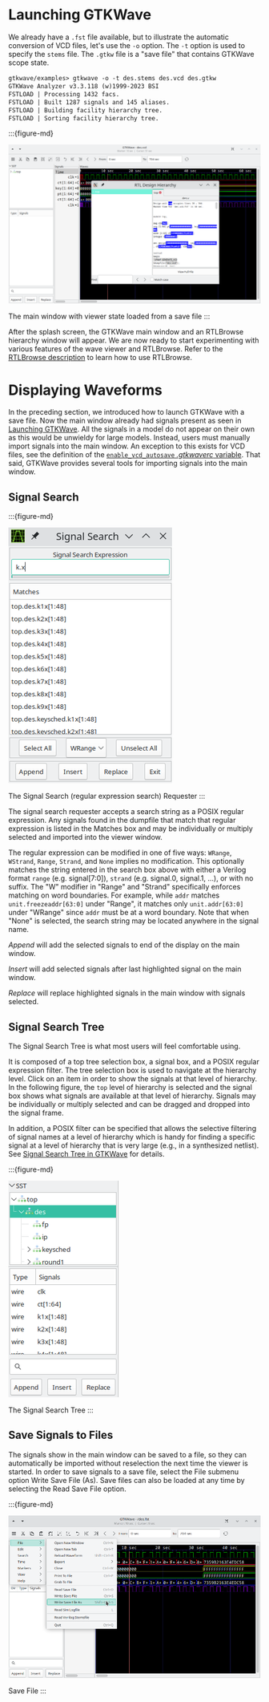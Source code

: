 # Launching GTKWave

We already have a `.fst` file available, but to illustrate the automatic
conversion of VCD files, let's use the `-o` option. The `-t` option is used
to specify the `stems` file. The `.gtkw` file is a "save file" that contains
GTKWave scope state.

```text
gtkwave/examples> gtkwave -o -t des.stems des.vcd des.gtkw
GTKWave Analyzer v3.3.118 (w)1999-2023 BSI
FSTLOAD | Processing 1432 facs.
FSTLOAD | Built 1287 signals and 145 aliases.
FSTLOAD | Building facility hierarchy tree.
FSTLOAD | Sorting facility hierarchy tree.
```

:::{figure-md}

![The main window with viewer state loaded from a save file](../_static/images/quickstart1.png)

The main window with viewer state loaded from a save file
:::

After the splash screen, the GTKWave main window and an RTLBrowse hierarchy
window will appear. We are now ready to start experimenting with
various features of the wave viewer and RTLBrowse.
Refer to the [RTLBrowse description](../ui/rtlbrowse.md#rtlbrowse)
to learn how to use RTLBrowse.

# Displaying Waveforms

In the preceding section, we introduced how to launch GTKWave with a
save file. Now the main window already had signals present
as seen in [Launching GTKWave](launching.md#launching-gtkwave).
All the signals in a model do not appear on their own as this would be
unwieldy for large models. Instead, users must manually import signals
into the main window. An exception to this exists for VCD files, see
the definition of the
[`enable_vcd_autosave` *.gtkwaverc* variable](../man/gtkwaverc.5.md#options).
That said, GTKWave provides several tools for importing signals into
the main window.



## Signal Search

:::{figure-md}

![The Signal Search (regular expression search) Requester](../_static/images/quickstart2.png)

The Signal Search (regular expression search) Requester
:::

The signal search requester accepts a search string as a POSIX regular
expression. Any signals found in the dumpfile that match that regular
expression is listed in the Matches box and may be individually or
multiply selected and imported into the viewer window.

The regular expression can be modified in one of five ways: `WRange`,
`WStrand`, `Range`, `Strand`, and `None` implies no modification.
This optionally matches the string entered in the search box above with
either a Verilog format `range` (e.g. signal[7:0]),
`strand` (e.g. signal.0, signal.1, ...), or with no suffix.
The "W" modifier in "Range" and "Strand" specifically enforces matching
on word boundaries. For example, while `addr` matches `unit.freezeaddr[63:0]`
under "Range", it matches only `unit.addr[63:0]` under "WRange" since
`addr` must be at a word boundary. Note that when "None" is selected,
the search string may be located anywhere in the signal name.

_Append_ will add the selected signals to end of the display on the main
window.

_Insert_ will add selected signals after last highlighted signal on the
main window.

_Replace_ will replace highlighted signals in the main window with signals
selected.


## Signal Search Tree

The Signal Search Tree is what most users will feel
comfortable using.

It is composed of a top tree selection box, a
signal box, and a POSIX regular expression filter. The tree selection
box is used to navigate at the hierarchy level. Click on an item in
order to show the signals at that level of hierarchy. In the following
figure, the `top` level of hierarchy is selected and the signal box
shows what signals are available at that level of hierarchy. Signals may
be individually or multiply selected and can be dragged and dropped into
the signal frame.

In addition, a POSIX filter can be specified that
allows the selective filtering of signal names at a level of hierarchy
which is handy for finding a specific signal at a level of hierarchy
that is very large (e.g., in a synthesized netlist). See
[Signal Search Tree in GTKWave](../ui/mainwindow.md#signal-search-tree) for
details.

:::{figure-md}

![The Signal Search Tree](../_static/images/quickstart-SST.png)

The Signal Search Tree
:::

## Save Signals to Files

The signals show in the main window can be saved to a file, so they can
automatically be imported without reselection the next time the viewer
is started. In order to save signals to a save file, select the File
submenu option Write Save File (As). Save files can also be loaded at
any time by selecting the Read Save File option.

:::{figure-md}

![Save File](../_static/images/file-save.png)

Save File
:::
